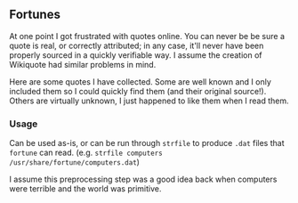 ## Fortunes

At one point I got frustrated with quotes online. You can never be be sure a quote is real, or correctly attributed; in any case, it'll never have been properly sourced in a quickly verifiable way. I assume the creation of Wikiquote had similar problems in mind.

Here are some quotes I have collected. Some are well known and I only included them so I could quickly find them (and their original source!). Others are virtually unknown, I just happened to like them when I read them.

### Usage

Can be used as-is, or can be run through `strfile` to produce `.dat` files that `fortune` can read. (e.g. `strfile computers /usr/share/fortune/computers.dat`)

I assume this preprocessing step was a good idea back when computers were terrible and the world was primitive.
